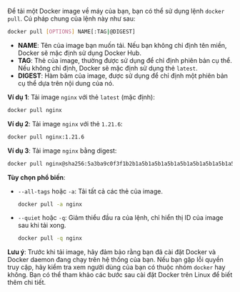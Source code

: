 Để tải một Docker image về máy của bạn, bạn có thể sử dụng lệnh `docker pull`. Cú pháp chung của lệnh này như sau:

```bash
docker pull [OPTIONS] NAME[:TAG|@DIGEST]
```

- **NAME**: Tên của image bạn muốn tải. Nếu bạn không chỉ định tên miền, Docker sẽ mặc định sử dụng Docker Hub.
- **TAG**: Thẻ của image, thường được sử dụng để chỉ định phiên bản cụ thể. Nếu không chỉ định, Docker sẽ mặc định sử dụng thẻ `latest`.
- **DIGEST**: Hàm băm của image, được sử dụng để chỉ định một phiên bản cụ thể dựa trên nội dung của nó.

**Ví dụ 1**: Tải image `nginx` với thẻ `latest` (mặc định):

```bash
docker pull nginx
```

**Ví dụ 2**: Tải image `nginx` với thẻ `1.21.6`:

```bash
docker pull nginx:1.21.6
```

**Ví dụ 3**: Tải image `nginx` bằng digest:

```bash
docker pull nginx@sha256:5a3ba9c0f3f1b2b1a5b1a5b1a5b1a5b1a5b1a5b1a5b1a5b1a5b1a5b1a5b1a5b1
```

**Tùy chọn phổ biến**:

- `--all-tags` hoặc `-a`: Tải tất cả các thẻ của image.

  ```bash
  docker pull -a nginx
  ```

- `--quiet` hoặc `-q`: Giảm thiểu đầu ra của lệnh, chỉ hiển thị ID của image sau khi tải xong.

  ```bash
  docker pull -q nginx
  ```

**Lưu ý**: Trước khi tải image, hãy đảm bảo rằng bạn đã cài đặt Docker và Docker daemon đang chạy trên hệ thống của bạn. Nếu bạn gặp lỗi quyền truy cập, hãy kiểm tra xem người dùng của bạn có thuộc nhóm `docker` hay không. Bạn có thể tham khảo các bước sau cài đặt Docker trên Linux để biết thêm chi tiết.